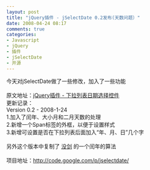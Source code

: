 ```yaml
---
layout: post
title: "jQuery插件 - jSelectDate 0.2发布(天数问题）"
date: 2008-04-24 08:17
comments: true
categories: 
- Javascript
- jQuery
- 插件
- jSelectDate
- 开源
---
```

<p>今天对jSelectDate做了一些修改，加入了一些功能<br /> <br /> 原文地址：<a href="http://huacn.blogbus.com/logs/19644009.html" target="_blank">jQuery插件 - 下拉列表日期选择控件</a><br /> 更新记录：<br /> Version 0.2 - 2008-1-24<br /> 1.加入了闰年、大小月和二月天数的处理<br /> 2.新增一个Span标签的外框，以便于设置样式<br /> 3.新增可设置是否在下拉列表后面加入&ldquo;年、月、日&rdquo;几个字<br /> <br /> 另外这个版本中复制了 <a href="http://regedit.cnblogs.com/" target="_blank">没剑</a> 的一个闰年的算法<br /> <br />项目地址：<a href="http://www.cnblogs.com/huacn/archive/2008/01/16/jquery_plugin_jSelectDate.html" target="_blank">http://code.google.com/p/jselectdate/</a></p>
